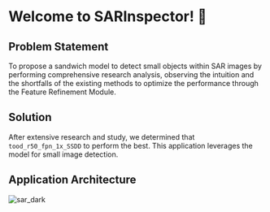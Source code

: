 # Welcome to SARInspector! 👋

## Problem Statement
To propose a sandwich model to detect small objects within SAR images by performing comprehensive research analysis, observing the intuition and the shortfalls of the existing methods to optimize the performance through the Feature Refinement Module.

## Solution
After extensive research and study, we determined that `tood_r50_fpn_1x_SSDD` to perform the best. This application leverages the model for small image detection.

## Application Architecture
![sar_dark](https://github.com/Adarsh0047/SAR_Streamlit/assets/37295203/deb2c896-fec2-4351-a3c1-50866fe5f053)
